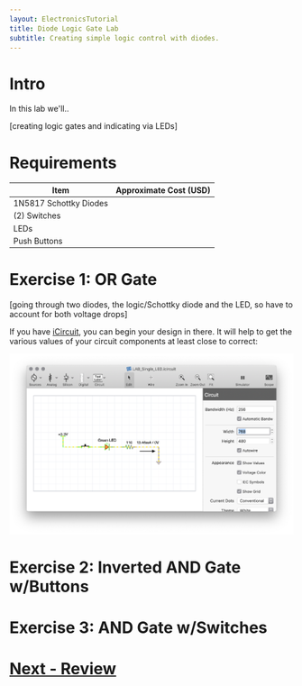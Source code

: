 ```yaml
---
layout: ElectronicsTutorial
title: Diode Logic Gate Lab
subtitle: Creating simple logic control with diodes.
---
```


# Intro

In this lab we'll..

[creating logic gates and indicating via LEDs]



# Requirements

| Item                                     | Approximate Cost (USD) |
| ---------------------------------------- | ---------------------- |
| 1N5817 Schottky Diodes                    |
| (2) Switches                             |
| LEDs  ||
| Push Buttons   ||

# Exercise 1: OR Gate

[going through two diodes, the logic/Schottky diode and the LED, so have to account for both voltage drops]

If you have [iCircuit](http://icircuitapp.com), you can begin your design in there. It will help to get the various values of your circuit components at least close to correct:

![](../Support_Files/SS_iCircuit_Single_LED_Lab.png)



# Exercise 2: Inverted AND Gate w/Buttons


# Exercise 3: AND Gate w/Switches



# [Next - Review](../Review)